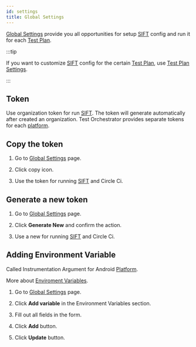 ```yaml
---
id: settings
title: Global Settings
---
```


[Global Settings](/settings) provide you all opportunities for setup [SIFT](/sift) config and run it for each [Test Plan](/test-plans).

:::tip

If you want to customize [SIFT](/sift) config for the certain [Test Plan](/test-plans), use [Test Plan Settings](/test-plan-settings).

:::

## Token

Use organization token for run [SIFT](/sift). The token will generate automatically after created an organization.
Test Orchestrator provides separate tokens for each [platform](/platforms).

## Copy the token

1. Go to [Global Settings](/settings) page.

2. Click copy icon.

3. Use the token for running [SIFT](/sift) and Circle Ci.

## Generate a new token

1. Go to [Global Settings](/settings) page.

2. Click **Generate New** and confirm the action.

3. Use a new for running [SIFT](/sift) and Circle Ci.

## Adding Environment Variable

Called Instrumentation Argument for Android [Platform](/platforms).

More about [Enviroment Variables](/env-vars).

1. Go to [Global Settings](/settings) page.

2. Click **Add variable** in the Environment Variables section.

3. Fill out all fields in the form.

4. Click **Add** button.

5. Click **Update** button.
